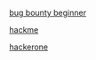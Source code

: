 [bug bounty beginner](https://sectigostore.com/blog/bug-bounty-training-for-beginners-how-to-become-a-bug-bounty-hunter/)

[hackme](https://tryhackme.com/room/adventofcyber3?fbclid=IwAR39xJ2FQ4I6nyIzNMEtLFocQ22e7IsOTCTRVJFAdN1qfV9AjQ82_i6U3FI)


[hackerone](https://hackerone.com/)
